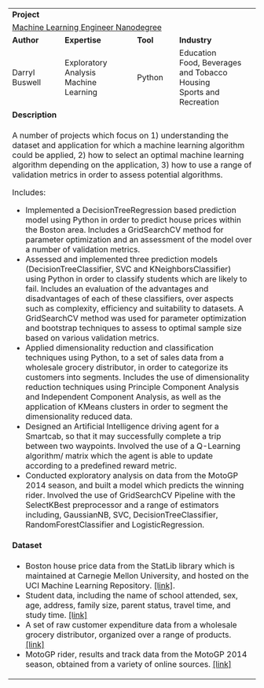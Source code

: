 <table>
<tr></tr>
<tr>
<td colspan="4"><b>Project</b></td>
</tr>
<tr>
<td colspan="4">
<a href="https://github.com/buswedg/Udacity/tree/master/Machine%20Learning%20Engineer%20Nanodegree/">Machine Learning Engineer Nanodegree</a>
</td>
</tr>
<tr>
<td><b>Author</b></td>
<td><b>Expertise</b></td>
<td><b>Tool</b></td>
<td><b>Industry</b></td>
</tr>
<tr>
<td>
Darryl Buswell
</td>
<td>
Exploratory Analysis<br>Machine Learning
</td>
<td>
Python
</td>
<td>
Education<br>Food, Beverages and Tobacco<br>Housing<br>Sports and Recreation
</td>
</tr>
<tr>
<td colspan="4"><b>Description</b></td>
</tr>
<tr>
<td colspan="4">
<p>A number of projects which focus on 1) understanding the dataset and application for which a machine learning algorithm could be applied, 2) how to select an optimal machine learning algorithm depending on the application, 3) how to use a range of validation metrics in order to assess potential algorithms.</p>
<p>Includes:</p>
<ul>
<li>Implemented a DecisionTreeRegression based prediction model using Python in order to predict house prices within the Boston area. Includes a GridSearchCV method for parameter optimization and an assessment of the model over a number of validation metrics.</li>
<li>Assessed and implemented three prediction models (DecisionTreeClassifier, SVC and KNeighborsClassifier) using Python in order to classify students which are likely to fail. Includes an evaluation of the advantages and disadvantages of each of these classifiers, over aspects such as complexity, efficiency and suitability to datasets. A GridSearchCV method was used for parameter optimization and bootstrap techniques to assess to optimal sample size based on various validation metrics.</li>
<li>Applied dimensionality reduction and classification techniques using Python, to a set of sales data from a wholesale grocery distributor, in order to categorize its customers into segments. Includes the use of dimensionality reduction techniques using Principle Component Analysis and Independent Component Analysis, as well as the application of KMeans clusters in order to segment the dimensionality reduced data.</li>
<li>Designed an Artificial Intelligence driving agent for a Smartcab, so that it may successfully complete a trip between two waypoints. Involved the use of a Q-Learning algorithm/ matrix which the agent is able to update according to a predefined reward metric.</li>
<li>Conducted exploratory analysis on data from the MotoGP 2014 season, and built a model which predicts the winning rider. Involved the use of GridSearchCV Pipeline with the SelectKBest preprocessor and a range of estimators including, GaussianNB, SVC, DecisionTreeClassifier, RandomForestClassifier and LogisticRegression.</li>
</ul>
</td>
</tr>
<tr>
<td colspan="4"><b>Dataset</b></td>
</tr>
<tr>
<td colspan="4">
<ul>
<li>Boston house price data from the StatLib library which is maintained at Carnegie Mellon University, and hosted on the UCI Machine Learning Repository. <a href = "https://archive.ics.uci.edu/ml/datasets/Housing" target="_blank">[link]</a>.</li>
<li>Student data, including the name of school attended, sex, age, address, family size, parent status, travel time, and study time. <a href = "https://github.com/buswedg/Udacity/blob/master/Machine%20Learning%20Engineer%20Nanodegree/P2%20Build%20a%20Student%20Intervention%20System/data/student-data.csv">[link]</a></li>
<li>A set of raw customer expenditure data from a wholesale grocery distributor, organized over a range of products. <a href = "https://github.com/buswedg/Udacity/blob/master/Machine%20Learning%20Engineer%20Nanodegree/P3%20Creating%20Customer%20Segments/data/wholesale-customers.csv">[link]</a></li>
<li>MotoGP rider, results and track data from the MotoGP 2014 season, obtained from a variety of online sources. <a href = "http://www.motogp.com">[link]</a></li>
</ul>
</td>
</tr>
</table>
